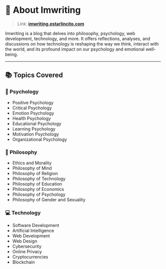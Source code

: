 # 🌟 About Imwriting

> Link: [**imwriting.estarlincito.com**](https://imwriting.estarlincito.com)

Imwriting is a blog that delves into philosophy, psychology, web development, technology, and more. It offers reflections, analyses, and discussions on how technology is reshaping the way we think, interact with the world, and its profound impact on our psychology and emotional well-being.

---

## 📚 Topics Covered

### 🧠 Psychology

- Positive Psychology  
- Critical Psychology  
- Emotion Psychology  
- Health Psychology  
- Educational Psychology  
- Learning Psychology  
- Motivation Psychology  
- Organizational Psychology  

### 📜 Philosophy

- Ethics and Morality  
- Philosophy of Mind  
- Philosophy of Religion  
- Philosophy of Technology  
- Philosophy of Education  
- Philosophy of Economics  
- Philosophy of Psychology  
- Philosophy of Gender and Sexuality  

### 💻 Technology

- Software Development  
- Artificial Intelligence  
- Web Development  
- Web Design  
- Cybersecurity  
- Online Privacy  
- Cryptocurrencies  
- Blockchain  